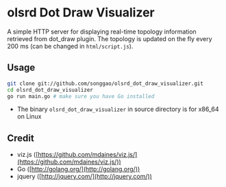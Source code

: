 # olsrd Dot Draw Visualizer
A simple HTTP server for displaying real-time topology information retrieved from dot_draw plugin. The topology is updated on the fly every 200 ms (can be changed in `html/script.js`).

## Usage
```bash
git clone git://github.com/songgao/olsrd_dot_draw_visualizer.git
cd olsrd_dot_draw_visualizer
go run main.go # make sure you have Go installed
```
* The binary `olsrd_dot_draw_visualizer` in source directory is for x86_64 on Linux

## Credit
- viz.js ([https://github.com/mdaines/viz.js/](https://github.com/mdaines/viz.js/))
- Go ([http://golang.org/](http://golang.org/))
- jquery ([http://jquery.com/](http://jquery.com/))
